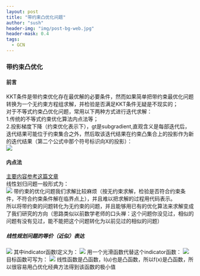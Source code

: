 ```yaml
---
layout: post
title: "带约束凸优化问题"
author: "sush"
header-img: "img/post-bg-web.jpg"
header-mask: 0.4
tags:
  - GCN
---
```

### **带约束凸优化**
#### **前言** ####
KKT条件是带约束优化存在最优解的必要条件，然而如果简单把带约束最优化问题转换为一个无约束方程组求解，并检验是否满足KKT条件无疑是不现实的；  
对于不等式约束凸优化问题，常用以下两种方式进行迭代求解：  
1.传统的不等式约束优化算法内点法等；  
2.投影梯度下降（约束优化表示下），gt是subgradient,直观含义是每部迭代后，迭代结果可能位于约束集合之外，然后取该迭代结果在约束凸集合上的投影作为新的迭代结果（第二个公式中那个符号标识向X的投影）：  
<img src="/blog/img/in-post/projection.png">

#### 内点法 ####
[主要内容参考这篇文章](https://zhuanlan.zhihu.com/p/32685234)  
线性划归问题一般形式为：  
<img src="/blog/img/in-post/linear-programming.png">
带约束的优化问题我们求解比较麻烦（按无约束求解，检验是否符合约束条件，不符合约束条件解在临界点上），并且难以把求解的过程用代码表示。  
所以将带约束的问题转化为无约束的问题，并且能够用已有的优化算法来求解变成了我们研究的方向（思路类似以前数学老师的口头禅：这个问题你没见过，相似的问题有没有见过，能不能把这个问题转化为以前见过的相似的问题）
##### 线性规划问题的等价（近似）表达 #####
<img src="http://latex.codecogs.com/gif.latex? f(x)=c^{T}x+\sum_{i=1}^{m} I(A_{ij}x_j-b_j)">
其中indicator函数I定义为：
<img src="http://latex.codecogs.com/gif.latex? I(u)=\begin{cases} 0 & \text{if } u \le 0 \\ \infty & \text{if } u > 0 \end{cases}">  
用一个光滑函数代替这个indicator函数：
<img src="http://latex.codecogs.com/gif.latex? I(u)=-\frac{1}{t} log(-u)">
目标函数可写为：  
<img src="http://latex.codecogs.com/gif.latex? f(x)=tc^T x-\sum_{i=1}^m log(-A_{ij} x_j+b_i)">
线性函数是凸函数，I(u)也是凸函数，所以f(x)是凸函数，所以很容易用凸优化经典方法得到该函数的极小值
                                               



